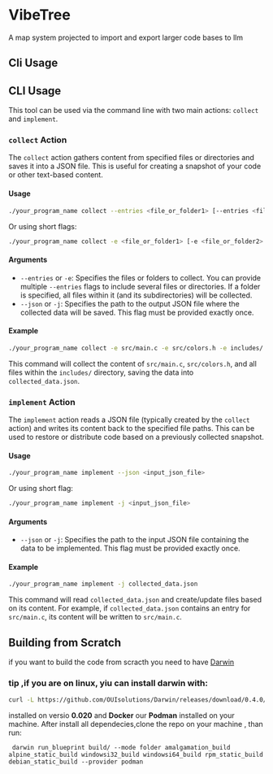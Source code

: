 # VibeTree
A map system projected to import and export larger code bases to llm 

## Cli Usage

## CLI Usage

This tool can be used via the command line with two main actions: `collect` and `implement`.

### `collect` Action

The `collect` action gathers content from specified files or directories and saves it into a JSON file. This is useful for creating a snapshot of your code or other text-based content.

#### Usage

```bash
./your_program_name collect --entries <file_or_folder1> [--entries <file_or_folder2> ...] --json <output_json_file>
```

Or using short flags:

```bash
./your_program_name collect -e <file_or_folder1> [-e <file_or_folder2> ...] -j <output_json_file>
```

#### Arguments

* `--entries` or `-e`: Specifies the files or folders to collect. You can provide multiple `--entries` flags to include several files or directories. If a folder is specified, all files within it (and its subdirectories) will be collected.
* `--json` or `-j`: Specifies the path to the output JSON file where the collected data will be saved. This flag must be provided exactly once.

#### Example

```bash
./your_program_name collect -e src/main.c -e src/colors.h -e includes/ --json collected_data.json
```

This command will collect the content of `src/main.c`, `src/colors.h`, and all files within the `includes/` directory, saving the data into `collected_data.json`.

### `implement` Action

The `implement` action reads a JSON file (typically created by the `collect` action) and writes its content back to the specified file paths. This can be used to restore or distribute code based on a previously collected snapshot.

#### Usage

```bash
./your_program_name implement --json <input_json_file>
```

Or using short flag:

```bash
./your_program_name implement -j <input_json_file>
```

#### Arguments

* `--json` or `-j`: Specifies the path to the input JSON file containing the data to be implemented. This flag must be provided exactly once.

#### Example

```bash
./your_program_name implement -j collected_data.json
```

This command will read `collected_data.json` and create/update files based on its content. For example, if `collected_data.json` contains an entry for `src/main.c`, its content will be written to `src/main.c`.

## Building from Scratch
if you want to build the code from scracth  you need to have [Darwin](https://github.com/OUIsolutions/Darwin) 
### tip ,if you are on linux, yiu can install darwin with:
```bash
curl -L https://github.com/OUIsolutions/Darwin/releases/download/0.4.0/darwin.out -o darwin.out && sudo chmod +x darwin.out && sudo mv darwin.out /usr/bin/darwin
```

installed on versio **0.020** and **Docker** our **Podman** installed on your machine.
After install all dependecies,clone the repo on your machine , than run:
```shel
 darwin run_blueprint build/ --mode folder amalgamation_build alpine_static_build windowsi32_build windowsi64_build rpm_static_build debian_static_build --provider podman 
```

